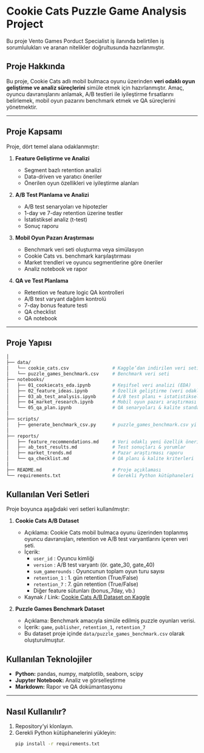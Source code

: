 # Cookie Cats Puzzle Game Analysis Project

Bu proje Vento Games Porduct Specialist iş ilanında belirtilen iş sorumlulukları ve aranan nitelikler doğrultusunda hazırlanmıştır.


## Proje Hakkında
Bu proje, Cookie Cats adlı mobil bulmaca oyunu üzerinden **veri odaklı oyun geliştirme ve analiz süreçlerini** simüle etmek için hazırlanmıştır. Amaç, oyuncu davranışlarını anlamak, A/B testleri ile iyileştirme fırsatlarını belirlemek, mobil oyun pazarını benchmark etmek ve QA süreçlerini yönetmektir.

---

## Proje Kapsamı
Proje, dört temel alana odaklanmıştır:

1. **Feature Geliştirme ve Analizi**
   - Segment bazlı retention analizi
   - Data-driven ve yaratıcı öneriler 
   - Önerilen oyun özellikleri ve iyileştirme alanları

2. **A/B Test Planlama ve Analizi**
   - A/B test senaryoları ve hipotezler
   - 1-day ve 7-day retention üzerine testler
   - İstatistiksel analiz (t-test)
   - Sonuç raporu 

3. **Mobil Oyun Pazarı Araştırması**
   - Benchmark veri seti oluşturma veya simülasyon
   - Cookie Cats vs. benchmark karşılaştırması
   - Market trendleri ve oyuncu segmentlerine göre öneriler
   - Analiz notebook ve rapor 

4. **QA ve Test Planlama**
   - Retention ve feature logic QA kontrolleri
   - A/B test varyant dağılım kontrolü
   - 7-day bonus feature testi
   - QA checklist 
   - QA notebook

---

## Proje Yapısı

``` bash 
│
├── data/
│   └── cookie_cats.csv                # Kaggle’dan indirilen veri seti
│   └── puzzle_games_benchmark.csv     # Benchmark veri seti
├── notebooks/
│   ├── 01_cookiecats_eda.ipynb        # Keşifsel veri analizi (EDA)
│   ├── 02_feature_ideas.ipynb         # Özellik geliştirme (veri odaklı + yaratıcı fikirler)
│   ├── 03_ab_test_analysis.ipynb      # A/B test planı + istatistiksel analiz
│   ├── 04_market_research.ipynb       # Mobil oyun pazarı araştırması + benchmark
│   └── 05_qa_plan.ipynb               # QA senaryoları & kalite standartları
│
├── scripts/
│   ├── generate_benchmark_csv.py      # puzzle_games_benchmark.csv yi üretmek için kullanılan script
│
├── reports/
│   ├── feature_recommendations.md     # Veri odaklı yeni özellik önerileri
│   ├── ab_test_results.md             # Test sonuçları & yorumlar
│   ├── market_trends.md               # Pazar araştırması raporu
│   └── qa_checklist.md                # QA planı & kalite kriterleri
│
├── README.md                          # Proje açıklaması
└── requirements.txt                   # Gerekli Python kütüphaneleri


```

## Kullanılan Veri Setleri

Proje boyunca aşağıdaki veri setleri kullanılmıştır:

1. **Cookie Cats A/B Dataset**  
   - Açıklama: Cookie Cats mobil bulmaca oyunu üzerinden toplanmış oyuncu davranışları, retention ve A/B test varyantlarını içeren veri seti.  
   - İçerik: 
     - `user_id` : Oyuncu kimliği
     - `version` : A/B test varyantı (ör. gate_30, gate_40)
     - `sum_gamerounds` : Oyuncunun toplam oyun turu sayısı
     - `retention_1` : 1. gün retention (True/False)
     - `retention_7` : 7. gün retention (True/False)
     - Diğer feature sütunları (bonus_7day, vb.)
   - Kaynak / Link: [Cookie Cats A/B Dataset on Kaggle](https://www.kaggle.com/datasets/marwandiab/cookie-catsdataset?utm_source=chatgpt.com)

2. **Puzzle Games Benchmark Dataset**  
   - Açıklama: Benchmark amacıyla simüle edilmiş puzzle oyunları verisi.  
   - İçerik: `game`, `publisher`, `retention_1`, `retention_7`  
   - Bu dataset proje içinde `data/puzzle_games_benchmark.csv` olarak oluşturulmuştur.
  



## Kullanılan Teknolojiler
- **Python:** pandas, numpy, matplotlib, seaborn, scipy  
- **Jupyter Notebook:** Analiz ve görselleştirme  
- **Markdown:** Rapor ve QA dokümantasyonu  

---

## Nasıl Kullanılır?
1. Repository’yi klonlayın.
2. Gerekli Python kütüphanelerini yükleyin:
   ```bash
   pip install -r requirements.txt

